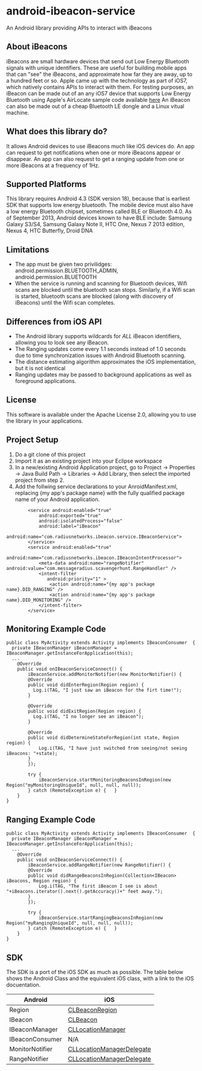 android-ibeacon-service
=======================

An Android library providing APIs to interact with iBeacons


## About iBeacons

iBeacons are small hardware devices that send out Low Energy Bluetooth signals with unique identifiers.
These are useful for building mobile apps that can "see" the iBeacons, and approximate how far they are away, 
up to a hundred feet or so.
Apple came up with the technology as part of iOS7, which natively contains APIs to interact with them. 
For testing purposes, an iBeacon can be made out of an any iOS7 device that supports Low Energy Bluetooth using
Apple's AirLocate sample code available [here](https://developer.apple.com/downloads/index.action?name=WWDC%202013#)
An iBeacon can also be made out of a cheap Bluetooth LE dongle and a Linux vitual machine.

## What does this library do?

It allows Android devices to use iBeacons much like iOS devices do.  An app can request to get notifications when one
or more iBeacons appear or disappear.  An app can also request to get a ranging update from one or more iBeacons
at a frequency of 1Hz.

## Supported Platforms

This library requires Android 4.3 (SDK version 18), because that is earliest SDK that supports low energy bluetooth.
The mobile device must also have a low energy Bluetooth chipset, sometimes called BLE or Bluetooth 4.0.
As of September 2013, Android devices known to have BLE include: Samsung Galaxy S3/S4, Samsung Galaxy Note II, HTC One, Nexus 7 2013 edition, Nexus 4, HTC Butterfly, Droid DNA

## Limitations

* The app must be given two privilidges: android.permission.BLUETOOTH_ADMIN, android.permission.BLUETOOTH
* When the service is running and scanning for Bluetooth devices, Wifi scans are blocked until the bluetooth scan stops.  Similarly, if a Wifi scan is started, bluetooth scans are blocked (along with discovery of iBeacons) until the Wifi scan completes.

## Differences from iOS API

* The Android library supports wildcards for *ALL* iBeacon identifiers, allowing you to look see any iBeacon.
* The Ranging updates come every 1.1 seconds instead of 1.0 seconds due to time synchronization issues with Android Bluetooth scanning.
* The distance estimating algorithm approximates the iOS implementation, but it is not identical
* Ranging updates may be passed to background applications as well as foreground applications.

## License

This software is available under the Apache License 2.0, allowing you to use the library in your applications.

## Project Setup

1. Do a git clone of this project
2. Import it as an existing project into your Eclipse workspace
3. In a new/existing Android Application project, go to Project -> Properties -> Java Build Path -> Libraries -> Add Library, then select the imported project from step 2.
4. Add the follwing service declarations to your AnroidManifest.xml, replacing {my app's package name} with the fully qualified package name of your Android application.

```
		<service android:enabled="true"
         	android:exported="true"
         	android:isolatedProcess="false"
         	android:label="iBeacon"
         	android:name="com.radiusnetworks.ibeacon.service.IBeaconService">
		</service>    
		<service android:enabled="true" 
         	android:name="com.radiusnetworks.ibeacon.IBeaconIntentProcessor">
			<meta-data android:name="rangeNotifier" android:value="com.messageradius.scavengerhunt.RangeHandler" />
			<intent-filter 
               android:priority="1" >
				<action android:name="{my app's package name}.DID_RANGING" />
				<action android:name="{my app's package name}.DID_MONITORING" />
			</intent-filter>
		</service>  
```


## Monitoring Example Code

```
public class MyActivity extends Activity implements IBeaconConsumer  {
  private IBeaconManager iBeaconManager = IBeaconManager.getInstanceForApplication(this);
  ...
	@Override
	public void onIBeaconServiceConnect() {
		iBeaconService.addMonitorNotifier(new MonitorNotifier() {
      	@Override
      	public void didEnterRegion(Region region) {
  	  	  Log.i(TAG, "I just saw an iBeacon for the firt time!");		
      	}

      	@Override
      	public void didExitRegion(Region region) {
          Log.i(TAG, "I no longer see an iBeacon");
      	}

      	@Override
      	public void didDetermineStateForRegion(int state, Region region) {
      		Log.i(TAG, "I have just switched from seeing/not seeing iBeacons: "+state);		
      	}
		});
		
		try {
			iBeaconService.startMonitoringBeaconsInRegion(new Region("myMonitoringUniqueId", null, null, null));
		} catch (RemoteException e) {	}
	}
}

```


## Ranging Example Code

```
public class MyActivity extends Activity implements IBeaconConsumer  {
  private IBeaconManager iBeaconManager = IBeaconManager.getInstanceForApplication(this);
  ...
	@Override
	public void onIBeaconServiceConnect() {
		iBeaconService.addRangeNotifier(new RangeNotifier() {
      	@Override 
      	public void didRangeBeaconsInRegion(Collection<IBeacon> iBeacons, Region region) {
      		Log.i(TAG, "The first iBeacon I see is about "+iBeacons.iterator().next().getAccuracy()+" feet away.");		
      	}
		});
		
		try {
			iBeaconService.startRangingBeaconsInRegion(new Region("myRangingUniqueId", null, null, null));
		} catch (RemoteException e) {	}
	}
}

```

## SDK

The SDK is a port of the iOS SDK as much as possible.  The table below shows the Android Class and the equivalent iOS class, with a link to the iOS docuentation.

Android | iOS 
------- | --- 
Region  | [CLBeaconRegion](https://developer.apple.com/library/ios/documentation/CoreLocation/Reference/CLBeaconRegion_class/Reference/Reference.html)
IBeacon | [CLBeacon](https://developer.apple.com/library/ios/documentation/CoreLocation/Reference/CLBeacon_class/Reference/Reference.html)
IBeaconManager | [CLLocationManager](https://developer.apple.com/library/ios/documentation/CoreLocation/Reference/CLLocationManager_Class/CLLocationManager/CLLocationManager.html)
IBeaconConsumer | N/A 
MonitorNotifier | [CLLocationManagerDelegate](https://developer.apple.com/library/ios/documentation/CoreLocation/Reference/CLLocationManagerDelegate_Protocol/CLLocationManagerDelegate/CLLocationManagerDelegate.html)
RangeNotifier | [CLLocationManagerDelegate](https://developer.apple.com/library/ios/documentation/CoreLocation/Reference/CLLocationManagerDelegate_Protocol/CLLocationManagerDelegate/CLLocationManagerDelegate.html)

